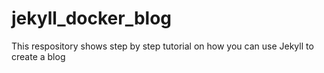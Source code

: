 # jekyll_docker_blog
This respository shows step by step tutorial on how you can use Jekyll to create a blog
